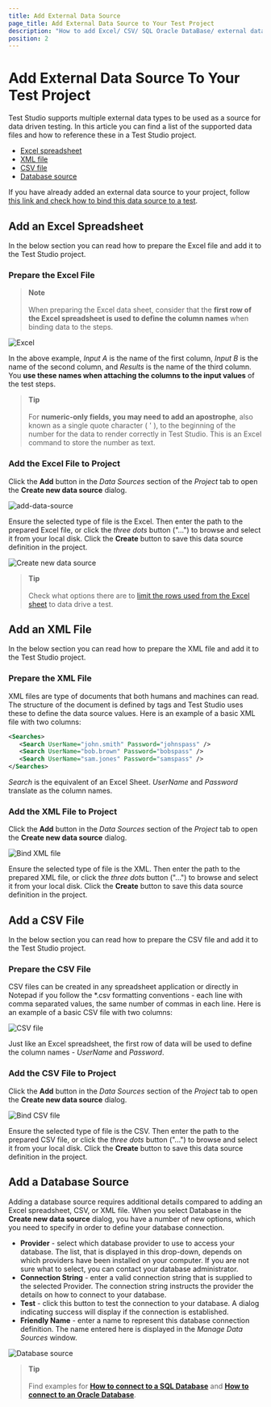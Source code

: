```yaml
---
title: Add External Data Source
page_title: Add External Data Source to Your Test Project
description: "How to add Excel/ CSV/ SQL Oracle DataBase/ external data source into a Test Studio project. How to add the data source for data driven test in Test Studio"
position: 2
---
```

# Add External Data Source To Your Test Project

Test Studio supports multiple external data types to be used as a source for data driven testing. In this article you can find a list of the supported data files and how to reference these in a Test Studio project.

- [Excel spreadsheet](#add-an-excel-spreadsheet)
- [XML file](#add-an-xml-file)
- [CSV file](#add-a-csv-file)
- [Database source](#add-a-database-source)

If you have already added an external data source to your project, follow <a href="/features/data-driven-testing/bind-test-data-source" target="_blank">this link and check how to bind this data source to a test</a>.

## Add an Excel Spreadsheet

In the below section you can read how to prepare the Excel file and add it to the Test Studio project.

### Prepare the Excel File

> __Note__
><br>
><br>
> When preparing the Excel data sheet, consider that the __first row of the Excel spreadsheet is used to define the column names__ when binding data to the steps.

![Excel][1]

In the above example, *Input A* is the name of the first column, *Input B* is the name of the second column, and *Results* is the name of the third column. You __use these names when attaching the columns to the input values__ of the test steps.

> __Tip__
><br>
><br>
> For __numeric-only fields, you may need to add an apostrophe__, also known as a single quote character ( ' ), to the beginning of the number for the data to render correctly in Test Studio. This is an Excel command to store the number as text.

### Add the Excel File to Project

Click the __Add__ button in the _Data Sources_ section of the _Project_ tab to open the **Create new data source** dialog.

![add-data-source](/img/automated-tests/data-drive-test/bind-test-data-source/add-data-source.png)

Ensure the selected type of file is the Excel. Then enter the path to the prepared Excel file, or click the _three dots_ button ("...") to browse and select it from your local disk. Click the __Create__ button to save this data source definition in the project.

![Create new data source][4]

> __Tip__
><br>
><br>
> Check what options there are to <a href="/features/data-driven-testing/bind-test-data-source#limit-the-rows-to-use-from-excel-file" target="_blank">limit the rows used from the Excel sheet</a> to data drive a test.

## Add an XML File

In the below section you can read how to prepare the XML file and add it to the Test Studio project.

### Prepare the XML File

XML files are type of documents that both humans and machines can read. The structure of the document is defined by tags and Test Studio uses these to define the data source values. Here is an example of a basic XML file with two columns:

````XML
<Searches>
   <Search UserName="john.smith" Password="johnspass" />
   <Search UserName="bob.brown" Password="bobspass" />
   <Search UserName="sam.jones" Password="samspass" />
</Searches>
````

*Search* is the equivalent of an Excel Sheet. *UserName* and *Password* translate as the column names.

### Add the XML File to Project

Click the __Add__ button in the _Data Sources_ section of the _Project_ tab to open the **Create new data source** dialog.

![Bind XML file][8]

Ensure the selected type of file is the XML. Then enter the path to the prepared XML file, or click the _three dots_ button ("...") to browse and select it from your local disk. Click the __Create__ button to save this data source definition in the project.

## Add a CSV File

In the below section you can read how to prepare the CSV file and add it to the Test Studio project.

### Prepare the CSV File

CSV files can be created in any spreadsheet application or directly in Notepad if you follow the *.csv formatting conventions - each line with comma separated values, the same number of commas in each line. Here is an example of a basic CSV file with two columns:

![CSV file][9]

Just like an Excel spreadsheet, the first row of data will be used to define the column names - *UserName* and *Password*.

### Add the CSV File to Project

Click the __Add__ button in the _Data Sources_ section of the _Project_ tab to open the **Create new data source** dialog.

![Bind CSV file][9a]

Ensure the selected type of file is the CSV. Then enter the path to the prepared CSV file, or click the _three dots_ button ("...") to browse and select it from your local disk. Click the __Create__ button to save this data source definition in the project.

## Add a Database Source

Adding a database source requires additional details compared to adding an Excel spreadsheet, CSV, or XML file. When you select Database in the __Create new data source__ dialog, you have a number of new options, which you need to specify in order to define your database connection.

- **Provider** - select which database provider to use to access your database. The list, that is displayed in this drop-down, depends on which providers have been installed on your computer. If you are not sure what to select, you can contact your database administrator.
- **Connection String** - enter a valid connection string that is supplied to the selected Provider. The connection string instructs the provider the details on how to connect to your database.
- **Test** - click this button to test the connection to your database. A dialog indicating success will display if the connection is established.
- **Friendly Name** - enter a name to represent this database connection definition. The name entered here is displayed in the _Manage Data Sources_ window.

![Database source][10]

> __Tip__
><br>
><br>
> Find examples for **[How to connect to a SQL Database](/features/data-driven-testing/sql-database-example)** and **[How to connect to an Oracle Database](/features/data-driven-testing/oracle-db-example)**.

[1]: /img/features/data-driven-testing/add-data-source/fig1.png
[4]: /img/features/data-driven-testing/add-data-source/fig4.png
[8]: /img/features/data-driven-testing/add-data-source/fig8.png
[9]: /img/features/data-driven-testing/add-data-source/fig9.png
[9a]: /img/features/data-driven-testing/add-data-source/fig9a.png
[10]: /img/features/data-driven-testing/add-data-source/fig10.png